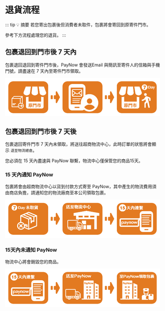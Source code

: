 # 退貨流程

::: tip 💡 摘要
若您寄出包裹後但消費者未取件，包裹將會寄回到原寄件門市。

參考下方流程處理您的退貨。
:::

## 包裹退回到門市後 7 天內

包裹退回退回到寄件門市後，PayNow 會發送Email 與簡訊至寄件人的信箱與手機門號，請盡速在 7 天內至寄件門市領取。

![return_in7days_flow](./images/return/return_in7days_flow.png)

## 包裹退回到門市後 7 天後

包裹退回寄件門市 7 天內未領取，將送往超商物流中心，此時訂單的狀態將會顯示 `退至物流總倉`。 

您必須在 15 天內盡速與 PayNow 聯繫，物流中心僅保管您的商品15天。

### 15 天內通知 PayNow
包裹將會由超商物流中心以貨到付款方式寄至 PayNow，其中產生的物流費用須由商店負擔，請通知您的物流廠商至本公司領取包裹。

![return_over7daysContactPaynow_flow](./images/return/return_over7daysContactPaynow_flow.png)


### 15天內未通知 PayNow

物流中心將會銷毀您的商品。

![return_over7daysNoContactPaynow_flow.](./images/return/return_over7daysNoContactPaynow_flow.png)